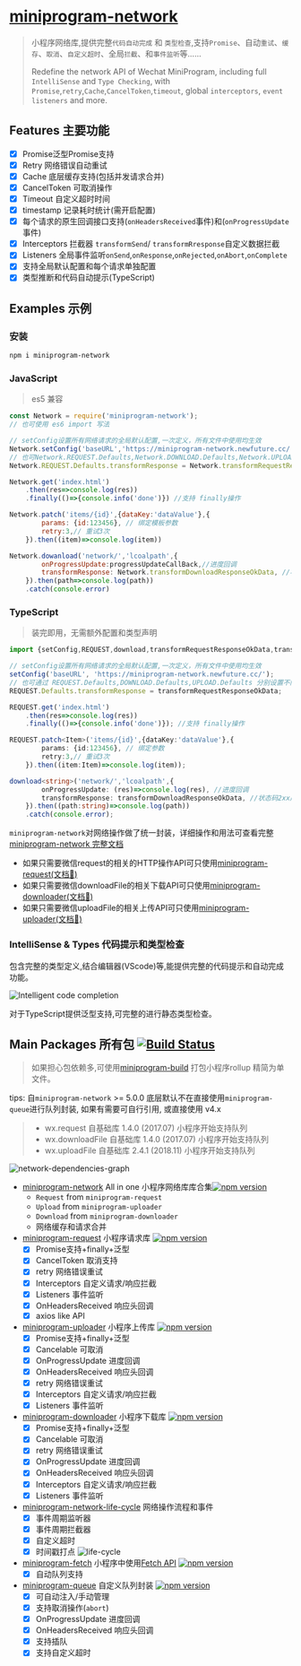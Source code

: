 # [miniprogram-network](https://github.com/NewFuture/miniprogram-network)

> 小程序网络库,提供完整`代码自动完成` 和 `类型检查`,支持`Promise`、自动`重试`、`缓存`、`取消`、`自定义超时`、全局`拦截`、和`事件监听`等……
>
> Redefine the network API of Wechat MiniProgram, including full `IntelliSense` and `Type Checking`, with `Promise`,`retry`,`Cache`,`CancelToken`,`timeout`, global `interceptors`, `event listeners` and more.

## Features 主要功能

* [x] Promise<T>泛型Promise支持
* [x] Retry 网络错误自动重试
* [x] Cache 底层缓存支持(包括并发请求合并)
* [x] CancelToken 可取消操作
* [x] Timeout 自定义超时时间
* [x] timestamp 记录耗时统计(需开启配置)
* [x] 每个请求的原生回调接口支持(`onHeadersReceived`事件)和(`onProgressUpdate`事件)
* [x] Interceptors 拦截器 `transformSend`/ `transformRresponse`自定义数据拦截
* [x] Listeners 全局事件监听`onSend`,`onResponse`,`onRejected`,`onAbort`,`onComplete`
* [x] 支持全局默认配置和每个请求单独配置
* [x] 类型推断和代码自动提示(TypeScript)

## Examples 示例

### 安装

```sh
npm i miniprogram-network
```

### JavaScript

> es5 兼容

```js
const Network = require('miniprogram-network');
// 也可使用 es6 import 写法

// setConfig设置所有网络请求的全局默认配置,一次定义，所有文件中使用均生效
Network.setConfig('baseURL','https://miniprogram-network.newfuture.cc/')
// 也可Network.REQUEST.Defaults,Network.DOWNLOAD.Defaults,Network.UPLOAD.Defaults 分别设置不同默认配置
Network.REQUEST.Defaults.transformResponse = Network.transformRequestResponseOkData

Network.get('index.html')
    .then(res=>console.log(res))
    .finally(()=>{console.info('done')}) //支持 finally操作

Network.patch('items/{id}',{dataKey:'dataValue'},{
        params: {id:123456}, // 绑定模板参数
        retry:3,// 重试3次
    }).then((item)=>console.log(item))

Network.dowanload('network/','lcoalpath',{
        onProgressUpdate:progressUpdateCallBack,//进度回调
        transformResponse: Network.transformDownloadResponseOkData, //状态码2xx成功,返回本地路径
    }).then(path=>console.log(path))
    .catch(console.error)
```

### TypeScript

> 装完即用，无需额外配置和类型声明

```ts
import {setConfig,REQUEST,download,transformRequestResponseOkData,transformDownloadResponseOkData} from 'miniprogram-network';

// setConfig设置所有网络请求的全局默认配置,一次定义，所有文件中使用均生效
setConfig('baseURL', 'https://miniprogram-network.newfuture.cc/');
// 也可通过 REQUEST.Defaults,DOWNLOAD.Defaults,UPLOAD.Defaults 分别设置不同默认配置
REQUEST.Defaults.transformResponse = transformRequestResponseOkData;

REQUEST.get('index.html')
    .then(res=>console.log(res))
    .finally(()=>{console.info('done')}); //支持 finally操作

REQUEST.patch<Item>('items/{id}',{dataKey:'dataValue'},{
        params: {id:123456}, // 绑定参数
        retry:3,// 重试3次
    }).then((item:Item)=>console.log(item));

download<string>('network/','lcoalpath',{
        onProgressUpdate: (res)=>console.log(res), //进度回调
        transformResponse: transformDownloadResponseOkData, //状态码2xx成功,返回本地路径
    }).then((path:string)=>console.log(path))
    .catch(console.error);
```

`miniprogram-network`对网络操作做了统一封装，详细操作和用法可查看完整[miniprogram-network 完整文档](network)

* 如果只需要微信request的相关的HTTP操作API可只使用[miniprogram-request(文档🔗)](request)
* 如果只需要微信downloadFile的相关下载API可只使用[miniprogram-downloader(文档🔗)](downloader)
* 如果只需要微信uploadFile的相关上传API可只使用[miniprogram-uploader(文档🔗)](uploader)


### IntelliSense & Types 代码提示和类型检查

包含完整的类型定义,结合编辑器(VScode)等,能提供完整的代码提示和自动完成功能。

![Intelligent code completion](https://user-images.githubusercontent.com/6290356/50153198-b569bd80-0300-11e9-859c-5742d070434a.png)

对于TypeScript提供泛型支持,可完整的进行静态类型检查。


## Main Packages 所有包 [![Build Status](https://travis-ci.com/NewFuture/miniprogram-network.svg?branch=master)](https://travis-ci.com/NewFuture/miniprogram-network)

> 如果担心包依赖多,可使用[miniprogram-build](https://github.com/NewFuture/miniprogram-build) 打包小程序rollup 精简为单文件。



tips: 自`miniprogram-network` >= 5.0.0  底层默认不在直接使用`miniprogram-queue`进行队列封装, 如果有需要可自行引用, 或直接使用 v4.x

> * wx.request 自基础库 1.4.0 (2017.07) 小程序开始支持队列
> * wx.downloadFile 自基础库 1.4.0 (2017.07) 小程序开始支持队列
> * wx.uploadFile 自基础库 2.4.1 (2018.11) 小程序开始支持队列

![network-dependencies-graph](https://user-images.githubusercontent.com/6290356/58758745-6f24b580-8552-11e9-890d-02c4559eb400.png)

* [miniprogram-network](network) All in one 小程序网络库库合集[![npm version](https://badge.fury.io/js/miniprogram-network.svg)](https://npmjs.com/package/miniprogram-network)
    * `Request` from `miniprogram-request`
    * `Upload` from `miniprogram-uploader`
    * `Download` from `miniprogram-downloader`
    * 网络缓存和请求合并
* [miniprogram-request](request) 小程序请求库 [![npm version](https://badge.fury.io/js/miniprogram-request.svg)](https://npmjs.com/package/miniprogram-request)
    * [x] Promise支持+finally+泛型
    * [x] CancelToken 取消支持
    * [x] retry 网络错误重试
    * [x] Interceptors 自定义请求/响应拦截
    * [x] Listeners 事件监听
    * [x] OnHeadersReceived 响应头回调
    * [x] axios like API
* [miniprogram-uploader](uploader) 小程序上传库 [![npm version](https://badge.fury.io/js/miniprogram-uploader.svg)](https://npmjs.com/package/miniprogram-uploader)
    * [x] Promise支持+finally+泛型
    * [x] Cancelable 可取消
    * [x] OnProgressUpdate 进度回调
    * [x] OnHeadersReceived 响应头回调
    * [x] retry 网络错误重试
    * [x] Interceptors 自定义请求/响应拦截
    * [x] Listeners 事件监听
* [miniprogram-downloader](downloader) 小程序下载库 [![npm version](https://badge.fury.io/js/miniprogram-downloader.svg)](https://npmjs.com/package/miniprogram-downloader)
    * [x] Promise支持+finally+泛型
    * [x] Cancelable 可取消
    * [x] retry 网络错误重试
    * [x] OnProgressUpdate 进度回调
    * [x] OnHeadersReceived 响应头回调
    * [x] Interceptors 自定义请求/响应拦截
    * [x] Listeners 事件监听
* [miniprogram-network-life-cycle](life-cycle) 网络操作流程和事件
    * [x] 事件周期监听器
    * [x] 事件周期拦截器
    * [x] 自定义超时
    * [x] 时间戳打点
![life-cycle](https://user-images.githubusercontent.com/6290356/49631309-6bddc080-fa2c-11e8-9a41-88fb50b2a1b7.png)
* [miniprogram-fetch](fetch) 小程序中使用[Fetch API](https://developer.mozilla.org/zh-CN/docs/Web/API/Fetch_API/Using_Fetch) [![npm version](https://badge.fury.io/js/miniprogram-fetch.svg)](https://npmjs.com/package/miniprogram-fetch)
    * [x] 自动队列支持
* [miniprogram-queue](queue) 自定义队列封装 [![npm version](https://badge.fury.io/js/miniprogram-queue.svg)](https://npmjs.com/package/miniprogram-queue)
    * [x] 可自动注入/手动管理
    * [x] 支持取消操作(`abort`)
    * [x] OnProgressUpdate 进度回调
    * [x] OnHeadersReceived 响应头回调
    * [x] 支持插队
    * [x] 支持自定义超时